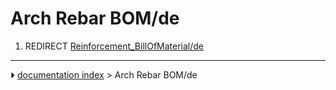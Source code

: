 # Arch Rebar BOM/de
1.  REDIRECT [Reinforcement_BillOfMaterial/de](Reinforcement_BillOfMaterial/de.md)



---
⏵ [documentation index](../README.md) > Arch Rebar BOM/de
